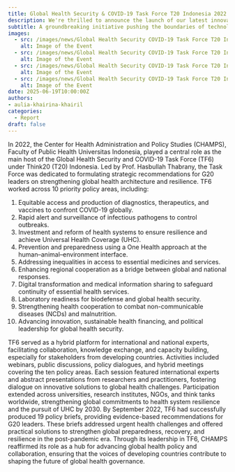 ```yaml
---
title: Global Health Security & COVID-19 Task Force T20 Indonesia 2022
description: We're thrilled to announce the launch of our latest innovative project, set to revolutionize the industry.
subtitle: A groundbreaking initiative pushing the boundaries of technology.
images:
  - src: /images/news/Global Health Security COVID-19 Task Force T20 Indonesia 2022 1.webp
    alt: Image of the Event
  - src: /images/news/Global Health Security COVID-19 Task Force T20 Indonesia 2022 2.webp
    alt: Image of the Event
  - src: /images/news/Global Health Security COVID-19 Task Force T20 Indonesia 2022 3.webp
    alt: Image of the Event
  - src: /images/news/Global Health Security COVID-19 Task Force T20 Indonesia 2022 4.webp
    alt: Image of the Event
date: 2025-06-19T10:00:00Z
authors:
- aulia-khairina-khairil
categories:
  - Report
draft: false
---
```


In 2022, the Center for Health Administration and Policy Studies (CHAMPS), Faculty of Public Health Universitas Indonesia, played a central role as the main host of the Global Health Security and COVID-19 Task Force (TF6) under Think20 (T20) Indonesia. Led by Prof. Hasbullah Thabrany, the Task Force was dedicated to formulating strategic recommendations for G20 leaders on strengthening global health architecture and resilience.
TF6 worked across 10 priority policy areas, including:
1. Equitable access and production of diagnostics, therapeutics, and vaccines to confront COVID-19 globally.
2. Rapid alert and surveillance of infectious pathogens to control outbreaks.
3. Investment and reform of health systems to ensure resilience and achieve Universal Health Coverage (UHC).
4. Prevention and preparedness using a One Health approach at the human–animal–environment interface.
5. Addressing inequalities in access to essential medicines and services.
6. Enhancing regional cooperation as a bridge between global and national responses.
7. Digital transformation and medical information sharing to safeguard continuity of essential health services.
8. Laboratory readiness for biodefense and global health security.
9. Strengthening health cooperation to combat non-communicable diseases (NCDs) and malnutrition.
10. Advancing innovation, sustainable health financing, and political leadership for global health security.

TF6 served as a hybrid platform for international and national experts, facilitating collaboration, knowledge exchange, and capacity building, especially for stakeholders from developing countries. Activities included webinars, public discussions, policy dialogues, and hybrid meetings covering the ten policy areas.
Each session featured international experts and abstract presentations from researchers and practitioners, fostering dialogue on innovative solutions to global health challenges. Participation extended across universities, research institutes, NGOs, and think tanks worldwide, strengthening global commitments to health system resilience and the pursuit of UHC by 2030.
By September 2022, TF6 had successfully produced 19 policy briefs, providing evidence-based recommendations for G20 leaders. These briefs addressed urgent health challenges and offered practical solutions to strengthen global preparedness, recovery, and resilience in the post-pandemic era.
Through its leadership in TF6, CHAMPS reaffirmed its role as a hub for advancing global health policy and collaboration, ensuring that the voices of developing countries contribute to shaping the future of global health governance.
